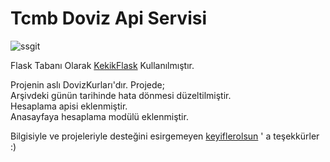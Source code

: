 # Tcmb Doviz Api Servisi
![ssgit](https://user-images.githubusercontent.com/62518057/132208384-3d5a950e-f7aa-4e98-ba71-1aa993407356.jpg)

Flask Tabanı Olarak  <a href="https://github.com/KekikAkademi/KekikFlask">KekikFlask</a> Kullanılmıştır.

Projenin aslı DovizKurları'dır. Projede; <br>
Arşivdeki günün tarihinde hata dönmesi düzeltilmiştir.<br>
Hesaplama apisi eklenmiştir.<br>
Anasayfaya hesaplama modülü eklenmiştir.<br>

Bilgisiyle ve projeleriyle desteğini esirgemeyen <a href="https://github.com/keyiflerolsun">keyiflerolsun</a> ' a teşekkürler :)
